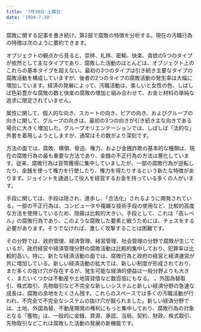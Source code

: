 ```yaml
---
title: '7月30日 土曜日'
date: '1994-7-30'
---
```


腐敗に関する記事を書き続け、第2部で腐敗の特徴を分析する。現在の汚職行為の特徴は次のように要約できます。

オブジェクトの観点から見ると、崇拝、礼拝、密輸、快楽、貪欲の5つのタイプが依然として主なタイプであり、腐敗した活動のほとんどは、オブジェクト上のこれらの基本タイプを超えない。最初の3つのタイプは引き続き主要なタイプの腐敗活動を構成していますが、後者の2つのタイプの腐敗活動の発生率は大幅に増加しています。経済の発展によって、汚職活動は、楽しいと女性の色、しばしば色彩豊かな腐敗の数と快楽の腐敗の増加と組み合わせて、お金と材料の単純な追求に限定されていません。

属性に関して、個人的な向き、スカートの向き、ピアの向き、およびグループの向きに関して、グループの向きは、最初の3つの向きが引き続き主な向きである場合に大きく増加した。グループオリエンテーションでは、しばしば「法的な」外套を着用しようとしますが、通常はその数がより深刻です。

方法の面では、腐敗、横領、脅迫、権力、および金銭詐欺の基本的な種類は、現在の腐敗行為の最も重要な方法であり、金銭の不正行為の方法は悪化しています。従来、腐敗行為は貨幣獲得に集中していましたが、一部の腐敗行為が逆転したり、金銭を使って権力を行使したり、権力を得たりするという新たな特徴があります。ジョイントを通過して役人を経営するお金を持っている多くの人がいます。

手段に関しては、手段は隠され、進歩し、「合法化」されるように開発されている。一部の不正行為は、コンピュータや複雑な技術手段の使用など、比較的高度な方法を使用しているため、隠蔽は比較的大きい。手段として、これは「高レベル」の腐敗行為であり、このような腐敗した要素と戦うためには、チェスをする必要があります。そうでなければ、激しく攻撃することは困難です。

その分野では、政府管理、経済管理、経営管理、社会管理の分野で腐敗が生じているが、政府経営や経済管理分野の腐敗活動は比較的集中しており、犯罪率は比較的高い。特に、新たな経済活動の面では、腐敗行為と政府の経営と経済運営が共に増加している。新しい経済活動の拡大では、新しい制度が形成されており、まだ多くの抜け穴が存在するが、発生可能な経済的便益は一般分野よりも大きく、またいくつかは不動産や土地賃貸借など数百倍にもなる。 、外国為替取引、株式取引、先物取引など不完全な新しいシステムと新しい経済分野の急速な成長は、腐敗の余地をたくさん残す。これらのスペースでは多くの汚職活動が行われ、不完全で不完全なシステムの抜け穴が掘られました。新しい経済分野では、土地、外国為替、不動産開発の権利にもっと集中しており、腐敗行為の対象となる「獲物」は、一般的に金銭、資源、承認、当局、契約、財政、株式取引、先物取引などこれは腐敗した活動の発展の新機能です。

